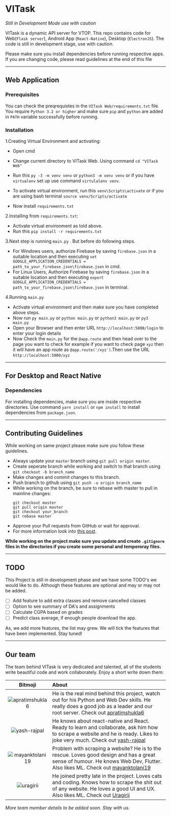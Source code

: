 # VITask
_Still in Development Mode use with caution_

VITask is a dynamic API server for VTOP. This repo contains code for Web(`Flask server`), Android App (`React-Native`), Desktop (`ElectronJS`). The code is still in development stage, use with caution.

Please make sure you install dependencies before running respective apps. If you are changing code, please read guidelines at the end of this file

---

## Web Application

### Prerequisites
You can check the preqrequistes in the `VITask Web/requirements.txt` file. You require `Python 3.2 or higher` and make sure `pip` and `python` are added in `PATH` variable successfully before running.

### Installation

1.Creating Virtual Environment and activating:
* Open cmd

* Change current directory to VITask Web. Using command `cd "VITask Web"`
* Run this `py -3 -m venv venv` or `python3 -m venv venv` or if you have `virtualenv` set up use command `virtulalenv venv`.
* To activate virtual environment, run this `venv\Scripts\activate` or if you are using bash terminal `source venv/Scripts/activate`
* Now install `requirements.txt`
    
2.Installing from `requirements.txt`:
* Activate virtual environment as told above.
* Run this `pip install -r requirements.txt`
     
3.Next step is running `main.py` . But before do following steps.

* For Windows users, authorize Firebase by saving `firebase.json` in a suitable location and then executing `set GOOGLE_APPLICATION_CREDENTIALS = path_to_your_firebase.json\firebase.json` in cmd.
* For Linux Users, Authorize Firebase by saving `firebase.json` in a suitable location and then executing `export GOOGLE_APPLICATION_CREDENTIALS = path_to_your_firebase.json\firebase.json` in terminal.
    
4.Running `main.py`

* Activate virtual environment and then make sure you have completed above steps.
* Now run `py main.py` or `python main.py` or `python3 main.py` or `py3 main.py`
* Open your Browser and then enter URL `http://localhost:5000/login` to enter your login details
* Now Check the `main.py` for the `@app.route` and then head over to the page you want to check for example if you want to check page `xyz`    then it will have an app route as `@app.route('/xyz')`.Then use the URL `http://localhost:5000/xyz`

---
## For Desktop and React Native

### Dependencies
For installing dependencies, make sure you are inside respective directories. Use command `yarn install` or `npm install` to install dependencies from `package.json`.

---
## Contributing Guidelines
While working on same project please make sure you follow these guidelines.

* Always update your `master` branch using `git pull origin master`.
* Create seperate branch while working and switch to that branch using `git checkout -b branch_name`
* Make changes and commit changes to this branch.
* Push branch to github using `git push -u origin branch_name`
* While working on the branch, be sure to rebase with master to pull in mainline changes:
  ```
  git checkout master
  git pull origin master
  git checkout your_branch
  git rebase master
* Approve your Pull requests from GitHub or wait for approval.
* For more information look into [this post](https://github.com/codepath/android_guides/wiki/Collaborating-on-Projects-with-Git).

**While working on the project make sure you update and create `.gitignore` files in the directories if you create some personal and temperoray files.**

---
## TODO


This Project is still in development phase and we have some TODO's we would like to do. Although these features are optional and may or may not be added. 

- [ ] Add feature to add extra classes and remove cancelled classes
- [ ] Option to see summary of DA's and assignments
- [ ] Calculate CGPA based on grades
- [ ] Predict class average, if enough people download the app.

As, we add more features, the list may grew. We will tick the features that have been implemented. Stay tuned!


---

## Our team

The team behind VITask is very dedicated and talented, all of the students write beautiful code and work collaborately. Enjoy a short write down them:

| Bitmoji | About|
|:----:|:----| 
| ![apratimshukla6](/resources/apratimshukla.png)  | He is the real mind behind this project, watch out for his Python and Web Dev skills. He really does a good job as a leader and our root server. Check out [apratimshukla6](http://github.com/apratimshukla6)
| ![yash-rajpal](/resources/yash-rajpal.png) | He knows about react-native and React. Ready to learn and collaborate, ask him how to scrape a website and he is ready. Likes to joke very much. Check out [yash-rajpal](http://github.com/yash-rajpal)|
| ![mayanktolani19](/resources/mayanktolani19.png) | Problem with scraping a website? He is to the rescue. Loves good design and has a great sense of humour. He knows Web Dev, Flutter. Also likes ML. Check out [mayanktolani19](http://github.com/mayanktolani19)|
| ![uragirii](/resources/uragirii.png)| He joined pretty late in the project. Loves cats and coding. Knows how to scrape the shit out of any website. He loves a good UI and UX.  Also likes ML. Check out [Uragirii](http://github.com/uragirii)




_More team member details to be added soon. Stay with us._

